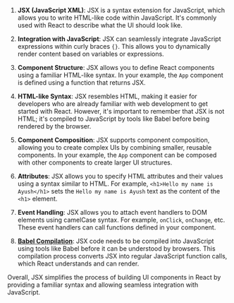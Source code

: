 1. **JSX (JavaScript XML)**: JSX is a syntax extension for JavaScript, which allows you to write HTML-like code within JavaScript. It's commonly used with React to describe what the UI should look like.

2. **Integration with JavaScript**: JSX can seamlessly integrate JavaScript expressions within curly braces `{}`. This allows you to dynamically render content based on variables or expressions.

3. **Component Structure**: JSX allows you to define React components using a familiar HTML-like syntax. In your example, the `App` component is defined using a function that returns JSX.

4. **HTML-like Syntax**: JSX resembles HTML, making it easier for developers who are already familiar with web development to get started with React. However, it's important to remember that JSX is not HTML; it's compiled to JavaScript by tools like Babel before being rendered by the browser.

5. **Component Composition**: JSX supports component composition, allowing you to create complex UIs by combining smaller, reusable components. In your example, the `App` component can be composed with other components to create larger UI structures.

6. **Attributes**: JSX allows you to specify HTML attributes and their values using a syntax similar to HTML. For example, `<h1>Hello my name is Ayush</h1>` sets the `Hello my name is Ayush` text as the content of the `<h1>` element.

7. **Event Handling**: JSX allows you to attach event handlers to DOM elements using camelCase syntax. For example, `onClick`, `onChange`, etc. These event handlers can call functions defined in your component.

8. **[Babel Compilation](https://babeljs.io/repl)**: JSX code needs to be compiled into JavaScript using tools like Babel before it can be understood by browsers. This compilation process converts JSX into regular JavaScript function calls, which React understands and can render.

Overall, JSX simplifies the process of building UI components in React by providing a familiar syntax and allowing seamless integration with JavaScript.